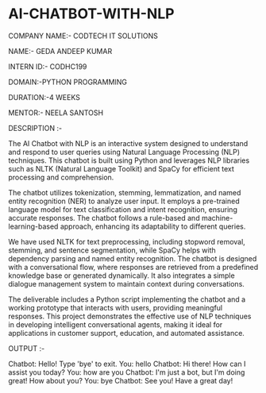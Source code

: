 # AI-CHATBOT-WITH-NLP

COMPANY NAME:- CODTECH IT SOLUTIONS

NAME:- GEDA ANDEEP KUMAR

INTERN ID:- CODHC199

DOMAIN:-PYTHON PROGRAMMING

DURATION:-4 WEEKS

MENTOR:- NEELA SANTOSH

DESCRIPTION :-

The AI Chatbot with NLP is an interactive system designed to understand and respond to user queries using Natural Language Processing (NLP) techniques. This chatbot is built using Python and leverages NLP libraries such as NLTK (Natural Language Toolkit) and SpaCy for efficient text processing and comprehension.

The chatbot utilizes tokenization, stemming, lemmatization, and named entity recognition (NER) to analyze user input. It employs a pre-trained language model for text classification and intent recognition, ensuring accurate responses. The chatbot follows a rule-based and machine-learning-based approach, enhancing its adaptability to different queries.

We have used NLTK for text preprocessing, including stopword removal, stemming, and sentence segmentation, while SpaCy helps with dependency parsing and named entity recognition. The chatbot is designed with a conversational flow, where responses are retrieved from a predefined knowledge base or generated dynamically. It also integrates a simple dialogue management system to maintain context during conversations.

The deliverable includes a Python script implementing the chatbot and a working prototype that interacts with users, providing meaningful responses. This project demonstrates the effective use of NLP techniques in developing intelligent conversational agents, making it ideal for applications in customer support, education, and automated assistance.


OUTPUT :-

Chatbot: Hello! Type 'bye' to exit.
You: hello
Chatbot: Hi there! How can I assist you today?
You: how are you
Chatbot: I'm just a bot, but I'm doing great! How about you?
You: bye
Chatbot: See you! Have a great day!
